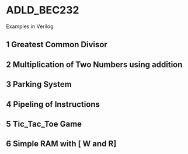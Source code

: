 # ADLD_BEC232
Examples in Verilog

## 1 Greatest Common Divisor
## 2 Multiplication of Two Numbers using addition
## 3 Parking System
## 4 Pipeling of Instructions
## 5 Tic_Tac_Toe Game
## 6 Simple RAM with [ W and R]
